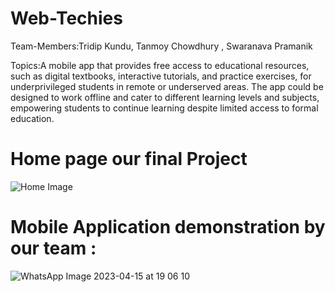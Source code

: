 # Web-Techies
Team-Members:Tridip Kundu, Tanmoy Chowdhury , Swaranava Pramanik

Topics:A mobile app that provides free access to educational resources, such as digital textbooks, interactive tutorials, and practice exercises, for underprivileged students in remote or underserved areas. The app could be designed to work offline and cater to different learning levels and subjects, empowering students to continue learning despite limited access to formal education.

# Home page our final Project 
![Home Image](https://user-images.githubusercontent.com/105142693/232225070-e5180353-b461-4e88-8fe1-ccce6de18d82.jpg)

# Mobile Application demonstration by our team :

![WhatsApp Image 2023-04-15 at 19 06 10](https://user-images.githubusercontent.com/112960982/232227598-cc2f65f6-db24-4140-b2b2-4d3404170a9f.jpg)



